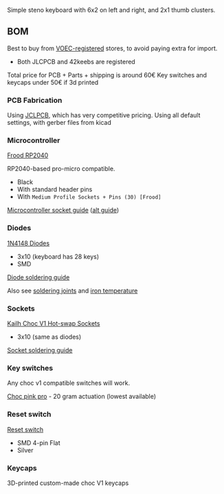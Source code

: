 Simple steno keyboard with 6x2 on left and right, and 2x1 thumb clusters.

## BOM

Best to buy from [VOEC-registered](https://www.skatteetaten.no/person/avgifter/kjop-fra-utlandet/nettbutikker-og-e-markedsplasser-som-er-registrert-i-voec-registeret/) stores, to avoid paying extra for import.

- Both JLCPCB and 42keebs are registered

Total price for PCB + Parts + shipping is around 60€
Key switches and keycaps under 50€ if 3d printed

### PCB Fabrication

Using [JCLPCB](https://jlcpcb.com), which has very competitive pricing.
Using all default settings, with gerber files from kicad

### Microcontroller

[Frood RP2040](https://42keebs.eu/shop/parts/controllers/frood-rp2040-pro-micro-controller/)

RP2040-based pro-micro compatible.

- Black
- With standard header pins
- With `Medium Profile Sockets + Pins (30) [Frood]`

[Microcontroller socket guide](https://42keebs.eu/build-guides/socketing-the-frood-nice-nano-controllers/) ([alt guide](https://docs.splitkb.com/product-guides/aurora-series/build-guide/microcontrollers))

### Diodes

[1N4148 Diodes](https://42keebs.eu/shop/parts/components/1n4148-diodes-through-hole-smd/?attribute_type=SMD)

- 3x10 (keyboard has 28 keys)
- SMD

[Diode soldering guide](https://docs.splitkb.com/product-guides/aurora-series/build-guide/diodes#smd-diodes)

Also see [soldering joints](https://docs.splitkb.com/resources/soldering/healthy-joints#reworking-a-joint) and [iron temperature](https://docs.splitkb.com/resources/soldering/dialling-in-your-iron)

### Sockets

[Kailh Choc V1 Hot-swap Sockets](https://42keebs.eu/shop/parts/kailh-choc-hot-swap-sockets/)

- 3x10 (same as diodes)

[Socket soldering guide](https://docs.splitkb.com/product-guides/aurora-series/build-guide/switch-sockets)

### Key switches

Any choc v1 compatible switches will work.

[Choc pink pro](https://www.maxgaming.no/no/switchar/choc-low-profile-pink-pro) - 20 gram actuation (lowest available)

### Reset switch

[Reset switch](https://42keebs.eu/shop/parts/components/reset-switch/)

- SMD 4-pin Flat
- Silver

### Keycaps

3D-printed custom-made choc V1 keycaps

